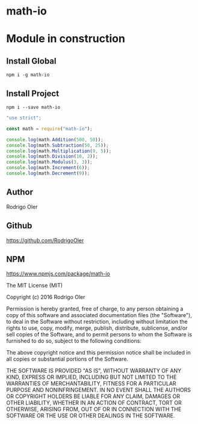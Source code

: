 # math-io

# Module in construction

## Install Global
```shell
npm i -g math-io
```

## Install Project
```shell
npm i --save math-io
```

```js
"use strict";

const math = require("math-io");

console.log(math.Addition(500, 50));
console.log(math.Subtraction(50, 25));
console.log(math.Multiplication(9, 5));
console.log(math.Division(10, 2));
console.log(math.Modulus(3, 3));
console.log(math.Increment(6));
console.log(math.Decrement(9));
```

## Author
Rodrigo Oler

## Github
https://github.com/RodrigoOler

## NPM
https://www.npmjs.com/package/math-io


The MIT License (MIT)

Copyright (c) 2016 Rodrigo Oler

Permission is hereby granted, free of charge, to any person obtaining a copy
of this software and associated documentation files (the "Software"), to deal
in the Software without restriction, including without limitation the rights
to use, copy, modify, merge, publish, distribute, sublicense, and/or sell
copies of the Software, and to permit persons to whom the Software is
furnished to do so, subject to the following conditions:

The above copyright notice and this permission notice shall be included in all
copies or substantial portions of the Software.

THE SOFTWARE IS PROVIDED "AS IS", WITHOUT WARRANTY OF ANY KIND, EXPRESS OR
IMPLIED, INCLUDING BUT NOT LIMITED TO THE WARRANTIES OF MERCHANTABILITY,
FITNESS FOR A PARTICULAR PURPOSE AND NONINFRINGEMENT. IN NO EVENT SHALL THE
AUTHORS OR COPYRIGHT HOLDERS BE LIABLE FOR ANY CLAIM, DAMAGES OR OTHER
LIABILITY, WHETHER IN AN ACTION OF CONTRACT, TORT OR OTHERWISE, ARISING FROM,
OUT OF OR IN CONNECTION WITH THE SOFTWARE OR THE USE OR OTHER DEALINGS IN THE
SOFTWARE.
